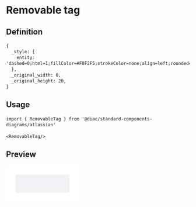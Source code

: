 # Removable tag

## Definition

```
{
  _style: { 
    entity: 'dashed=0;html=1;fillColor=#F0F2F5;strokeColor=none;align=left;rounded=1;arcSize=10;fontColor=#596780;fontStyle=1;fontSize=11;shadow=0;spacingLeft=3',
  },
  _original_width: 0,
  _original_height: 20,
}
```

## Usage

```
import { RemovableTag } from '@diac/standard-components-diagrams/atlassian'

<RemovableTag/>
```

## Preview

<img src="./removable-tag.png" width="200"/>
